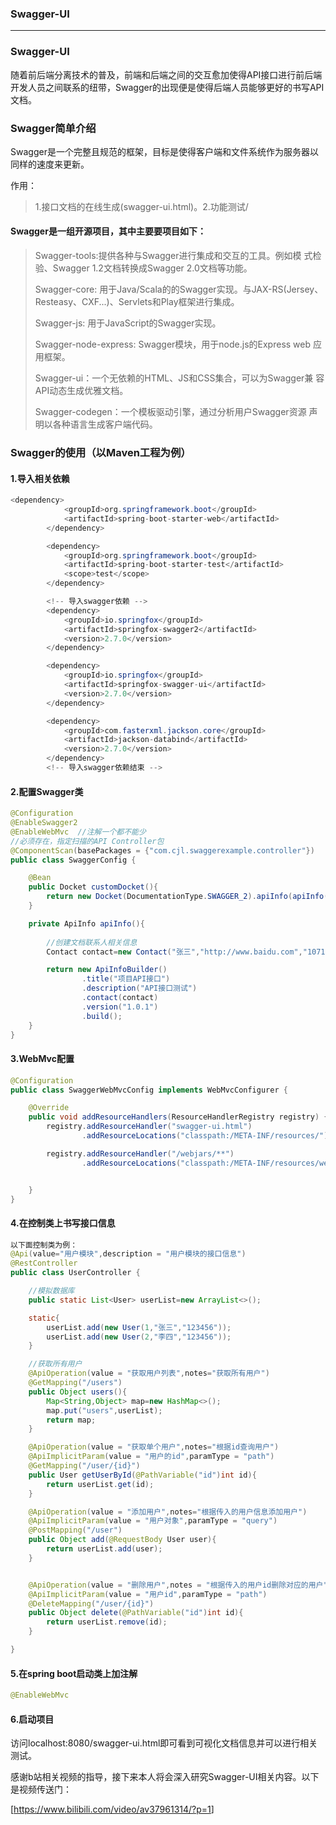 ### Swagger-UI

---

### Swagger-UI

随着前后端分离技术的普及，前端和后端之间的交互愈加使得API接口进行前后端开发人员之间联系的纽带，Swagger的出现便是使得后端人员能够更好的书写API文档。

### Swagger简单介绍

Swagger是一个完整且规范的框架，目标是使得客户端和文件系统作为服务器以同样的速度来更新。

作用：

> 1.接口文档的在线生成(swagger-ui.html)。2.功能测试/

#### Swagger是一组开源项目，其中主要要项目如下：

> Swagger-tools:提供各种与Swagger进行集成和交互的工具。例如模 式检验、Swagger 1.2文档转换成Swagger 2.0文档等功能。 
>
> Swagger-core: 用于Java/Scala的的Swagger实现。与JAX-RS(Jersey、 Resteasy、CXF...)、Servlets和Play框架进行集成。 
>
> Swagger-js: 用于JavaScript的Swagger实现。 
>
> Swagger-node-express: Swagger模块，用于node.js的Express web 应用框架。 
>
> Swagger-ui：一个无依赖的HTML、JS和CSS集合，可以为Swagger兼 容API动态生成优雅文档。 
>
>  Swagger-codegen：一个模板驱动引擎，通过分析用户Swagger资源 声明以各种语言生成客户端代码。

### Swagger的使用（以Maven工程为例）

#### 1.导入相关依赖

~~~java
<dependency>
            <groupId>org.springframework.boot</groupId>
            <artifactId>spring-boot-starter-web</artifactId>
        </dependency>

        <dependency>
            <groupId>org.springframework.boot</groupId>
            <artifactId>spring-boot-starter-test</artifactId>
            <scope>test</scope>
        </dependency>

        <!-- 导入swagger依赖 -->
        <dependency>
            <groupId>io.springfox</groupId>
            <artifactId>springfox-swagger2</artifactId>
            <version>2.7.0</version>
        </dependency>

        <dependency>
            <groupId>io.springfox</groupId>
            <artifactId>springfox-swagger-ui</artifactId>
            <version>2.7.0</version>
        </dependency>

        <dependency>
            <groupId>com.fasterxml.jackson.core</groupId>
            <artifactId>jackson-databind</artifactId>
            <version>2.7.0</version>
        </dependency>
        <!-- 导入swagger依赖结束 -->
~~~

#### 2.配置Swagger类

~~~java
@Configuration
@EnableSwagger2
@EnableWebMvc  //注解一个都不能少
//必须存在，指定扫描的API Controller包
@ComponentScan(basePackages = {"com.cjl.swaggerexample.controller"})
public class SwaggerConfig {

    @Bean
    public Docket customDocket(){
        return new Docket(DocumentationType.SWAGGER_2).apiInfo(apiInfo());
    }

    private ApiInfo apiInfo(){
        
        //创建文档联系人相关信息
        Contact contact=new Contact("张三","http://www.baidu.com","1071309217@qq.com");

        return new ApiInfoBuilder()
                .title("项目API接口")
                .description("API接口测试")
                .contact(contact)
                .version("1.0.1")
                .build();
    }
}

~~~

#### 3.WebMvc配置

~~~java
@Configuration
public class SwaggerWebMvcConfig implements WebMvcConfigurer {

    @Override
    public void addResourceHandlers(ResourceHandlerRegistry registry) {
        registry.addResourceHandler("swagger-ui.html")
                .addResourceLocations("classpath:/META-INF/resources/");

        registry.addResourceHandler("/webjars/**")
                .addResourceLocations("classpath:/META-INF/resources/webjars/");


    }
}
~~~

#### 4.在控制类上书写接口信息

~~~java
以下面控制类为例：
@Api(value="用户模块",description = "用户模块的接口信息")
@RestController
public class UserController {

    //模拟数据库
    public static List<User> userList=new ArrayList<>();

    static{
        userList.add(new User(1,"张三","123456"));
        userList.add(new User(2,"李四","123456"));
    }

    //获取所有用户
    @ApiOperation(value = "获取用户列表",notes="获取所有用户")
    @GetMapping("/users")
    public Object users(){
        Map<String,Object> map=new HashMap<>();
        map.put("users",userList);
        return map;
    }

    @ApiOperation(value = "获取单个用户",notes="根据id查询用户")
    @ApiImplicitParam(value = "用户的id",paramType = "path")
    @GetMapping("/user/{id}")
    public User getUserById(@PathVariable("id")int id){
        return userList.get(id);
    }

    @ApiOperation(value = "添加用户",notes="根据传入的用户信息添加用户")
    @ApiImplicitParam(value = "用户对象",paramType = "query")
    @PostMapping("/user")
    public Object add(@RequestBody User user){
        return userList.add(user);
    }


    @ApiOperation(value = "删除用户",notes = "根据传入的用户id删除对应的用户")
    @ApiImplicitParam(value = "用户id",paramType = "path")
    @DeleteMapping("/user/{id}")
    public Object delete(@PathVariable("id")int id){
        return userList.remove(id);
    }

}
~~~

#### 5.在spring boot启动类上加注解

~~~java
@EnableWebMvc
~~~

#### 6.启动项目

访问localhost:8080/swagger-ui.html即可看到可视化文档信息并可以进行相关测试。



感谢b站相关视频的指导，接下来本人将会深入研究Swagger-UI相关内容。以下是视频传送门：

[<https://www.bilibili.com/video/av37961314/?p=1>]




